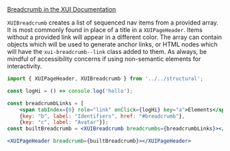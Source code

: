 <div class="xui-margin-vertical">
	<a href="../section-compounds-navigation-breadcrumbs.html" isDocLink>Breadcrumb in the XUI Documentation</a>
</div>

`XUIBreadcrumb` creates a list of sequenced nav items from a provided array. It is most commonly found in place of a title in a `XUIPageHeader`. Items without a provided link will appear in a different color. The array can contain objects which will be used to generate anchor links, or HTML nodes which will have the `xui-breadcrumb--link` class added to them. As always, be mindful of accessibility concerns if using non-semantic elements for interactivity.

```jsx harmony
import { XUIPageHeader, XUIBreadcrumb } from '../../structural';

const logHi = () => console.log('hello');

const breadcrumbLinks = [
	<span tabIndex={0} role="link" onClick={logHi} key="a">Elements</span>,
	{key: "b", label: "Identifiers", href: "#breadcrumb"},
	{key: "c", label: "Avatar"}];
const builtBreadcrumb = <XUIBreadcrumb breadcrumbs={breadcrumbLinks}></XUIBreadcrumb>;

<XUIPageHeader breadcrumb={builtBreadcrumb}></XUIPageHeader>
```
